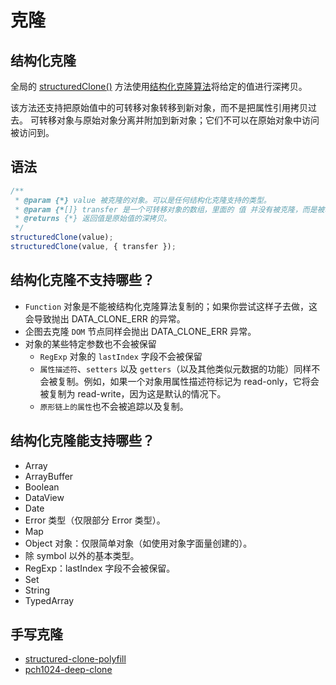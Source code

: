 # 克隆

## 结构化克隆

[#1]: https://developer.mozilla.org/zh-CN/docs/Web/API/structuredClone
[#2]: https://developer.mozilla.org/zh-CN/docs/Web/API/Web_Workers_API/Structured_clone_algorithm

全局的 [structuredClone()][#1] 方法使用[结构化克隆算法][#2]将给定的值进行深拷贝。

该方法还支持把原始值中的可转移对象转移到新对象，而不是把属性引用拷贝过去。
可转移对象与原始对象分离并附加到新对象；它们不可以在原始对象中访问被访问到。

## 语法

```js
/**
 * @param {*} value 被克隆的对象。可以是任何结构化克隆支持的类型。
 * @param {*[]} transfer 是一个可转移对象的数组，里面的 值 并没有被克隆，而是被转移到被拷贝对象上。
 * @returns {*} 返回值是原始值的深拷贝。
 */
structuredClone(value);
structuredClone(value, { transfer });
```

## 结构化克隆不支持哪些？

-   `Function` 对象是不能被结构化克隆算法复制的；如果你尝试这样子去做，这会导致抛出 DATA_CLONE_ERR 的异常。
-   企图去克隆 `DOM` 节点同样会抛出 DATA_CLONE_ERR 异常。
-   对象的某些特定参数也不会被保留
    -   `RegExp` 对象的 `lastIndex` 字段不会被保留
    -   `属性描述符`、`setters` 以及 `getters`（以及其他类似元数据的功能）同样不会被复制。例如，如果一个对象用属性描述符标记为 read-only，它将会被复制为 read-write，因为这是默认的情况下。
    -   `原形链上的属性`也不会被追踪以及复制。

## 结构化克隆能支持哪些？

-   Array
-   ArrayBuffer
-   Boolean
-   DataView
-   Date
-   Error 类型（仅限部分 Error 类型）。
-   Map
-   Object 对象：仅限简单对象（如使用对象字面量创建的）。
-   除 symbol 以外的基本类型。
-   RegExp：lastIndex 字段不会被保留。
-   Set
-   String
-   TypedArray

## 手写克隆

-   [structured-clone-polyfill](https://github.com/ungap/structured-clone/tree/main)
-   [pch1024-deep-clone](../../app/app-deep-clone/index.js)
